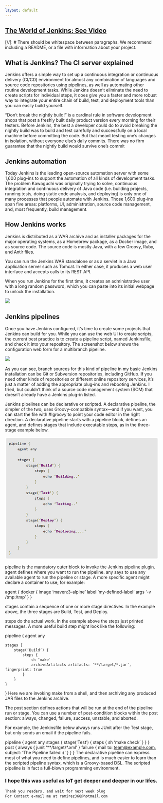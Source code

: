 ```yaml
---
layout: default
---
```



## [The World of Jenkins: See Video](https://www.youtube.com/watch?v=LFDrDnKPOTg)

[//]: #  There should be whitespace between paragraphs. We recommend including a README, or a file with information about your project.


## What is Jenkins? The CI server explained

  Jenkins offers a simple way to set up a continuous integration or continuous delivery (CI/CD) environment for almost any combination of languages and source code repositories using pipelines, as well as automating other routine development tasks. While Jenkins doesn’t eliminate the need to create scripts for individual steps, it does give you a faster and more robust way to integrate your entire chain of build, test, and deployment tools than you can easily build yourself.

“Don’t break the nightly build!” is a cardinal rule in software development shops that post a freshly built daily product version every morning for their testers. Before Jenkins, the best a developer could do to avoid breaking the nightly build was to build and test carefully and successfully on a local machine before committing the code. But that meant testing one’s changes in isolation, without everyone else’s daily commits. There was no firm guarantee that the nightly build would survive one’s commit

## Jenkins automation
Today Jenkins is the leading open-source automation server with some 1,600 plug-ins to support the automation of all kinds of development tasks. The problem Kawaguchi was originally trying to solve, continuous integration and continuous delivery of Java code (i.e. building projects, running tests, doing static code analysis, and deploying) is only one of many processes that people automate with Jenkins. Those 1,600 plug-ins span five areas: platforms, UI, administration, source code management, and, most frequently, build management.

## How Jenkins works
Jenkins is distributed as a WAR archive and as installer packages for the major operating systems, as a Homebrew package, as a Docker image, and as source code. The source code is mostly Java, with a few Groovy, Ruby, and Antlr files.

You can run the Jenkins WAR standalone or as a servlet in a Java application server such as Tomcat. In either case, it produces a web user interface and accepts calls to its REST API.

When you run Jenkins for the first time, it creates an administrative user with a long random password, which you can paste into its initial webpage to unlock the installation.

![ ](https://hackr.io/blog/media/architecture-of-jenkins-min.png)

## Jenkins pipelines
Once you have Jenkins configured, it’s time to create some projects that Jenkins can build for you. While you can use the web UI to create scripts, the current best practice is to create a pipeline script, named Jenkinsfile, and check it into your repository. The screenshot below shows the configuration web form for a multibranch pipeline.

![ ](https://images.idgesg.net/images/article/2017/12/jenkins-multibranch-pipeline-100743391-large.jpg?auto=webp&quality=85,70)


As you can see, branch sources for this kind of pipeline in my basic Jenkins installation can be Git or Subversion repositories, including GitHub. If you need other kinds of repositories or different online repository services, it’s just a matter of adding the appropriate plug-ins and rebooting Jenkins. I tried, but couldn’t think of a source code management system (SCM) that doesn’t already have a Jenkins plug-in listed.

Jenkins pipelines can be declarative or scripted. A declarative pipeline, the simpler of the two, uses Groovy-compatible syntax—and if you want, you can start the file with #!groovy to point your code editor in the right direction. A declarative pipeline starts with a pipeline block, defines an agent, and defines stages that include executable steps, as in the three-stage example below.

![test](assets/img/code.PNG)

pipeline is the mandatory outer block to invoke the Jenkins pipeline plugin. agent defines where you want to run the pipeline. any says to use any available agent to run the pipeline or stage. A more specific agent might declare a container to use, for example:

agent {
    docker {
        image ‘maven:3-alpine’
        label ‘my-defined-label’
        args  ‘-v /tmp:/tmp’
    }
}

stages contain a sequence of one or more stage directives. In the example above, the three stages are Build, Test, and Deploy.

steps do the actual work. In the example above the steps just printed messages. A more useful build step might look like the following:

pipeline {
    agent any

    stages {
        stage(‘Build’) {
            steps {
                sh ‘make’
                archiveArtifacts artifacts: ‘**/target/*.jar’, fingerprint: true
            }
        }
    }
}
Here we are invoking make from a shell, and then archiving any produced JAR files to the Jenkins archive.

The post section defines actions that will be run at the end of the pipeline run or stage. You can use a number of post-condition blocks within the post section: always, changed, failure, success, unstable, and aborted.

For example, the Jenkinsfile below always runs JUnit after the Test stage, but only sends an email if the pipeline fails.

pipeline {
    agent any
    stages {
        stage(‘Test’) {
            steps {
                sh ‘make check’
            }
        }
    }
    post {
        always {
            junit ‘**/target/*.xml’
        }
        failure {
            mail to: team@example.com, subject: ‘The Pipeline failed :(‘
        }
    }
}
The declarative pipeline can express most of what you need to define pipelines, and is much easier to learn than the scripted pipeline syntax, which is a Groovy-based DSL. The scripted pipeline is in fact a full-blown programming environment.

### I hope this was useful as IoT get deeper and deeper in our lifes.


```
Thank you readers, and wait for next week blog
For Contact e-mail me at ramirez368@hotmail.com

```
